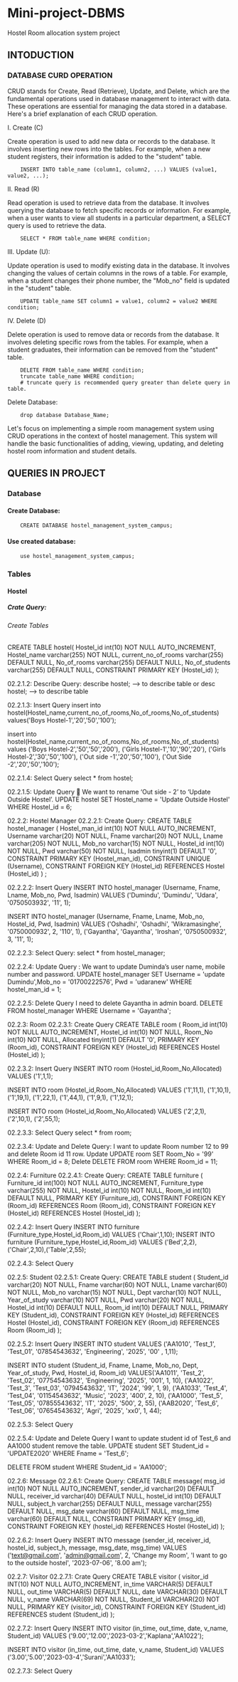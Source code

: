 # Mini-project-DBMS
Hostel Room allocation system project

## INTODUCTION 
### DATABASE CURD OPERATION 
CRUD stands for Create, Read (Retrieve), Update, and Delete, which are the fundamental operations used in database management to interact with data. These operations are essential for managing the data stored in a database. Here's a brief explanation of each CRUD operation.

I.	Create (C)

Create operation is used to add new data or records to the database. It involves inserting new rows into the tables. For example, when a new student registers, their information is added to the "student" table.

        INSERT INTO table_name (column1, column2, ...) VALUES (value1, value2, ...);

II.	Read (R)

Read operation is used to retrieve data from the database. It involves querying the database to fetch specific records or information. 
For example, when a user wants to view all students in a particular department, a SELECT query is used to retrieve the data.

        SELECT * FROM table_name WHERE condition;

III.	Update (U):

Update operation is used to modify existing data in the database. It involves changing the values of certain columns in the rows of a table. 
For example, when a student changes their phone number, the "Mob_no" field is updated in the "student" table.

        UPDATE table_name SET column1 = value1, column2 = value2 WHERE condition;

IV.	Delete (D)

Delete operation is used to remove data or records from the database. It involves deleting specific rows from the tables. 
For example, when a student graduates, their information can be removed from the "student" table.

        DELETE FROM table_name WHERE condition;
        truncate table_name WHERE condition;
        # truncate query is recommended query greater than delete query in table. 
Delete Database: 

        drop database Database_Name;
        
Let's focus on implementing a simple room management system using CRUD operations in the context of hostel management. This system will handle the basic functionalities of adding, viewing, updating, and deleting hostel room information and student details.

## QUERIES IN PROJECT
### Database
#### Create Database:

        CREATE DATABASE hostel_management_system_campus;
#### Use created database:
        use hostel_management_system_campus;

### Tables 
#### Hostel
##### Crate Query:
###### Create Tables
CREATE TABLE hostel(
    Hostel_id int(10) NOT NULL AUTO_INCREMENT,
    Hostel_name varchar(255) NOT NULL,
    current_no_of_rooms varchar(255) DEFAULT NULL,
    No_of_rooms varchar(255) DEFAULT NULL,
    No_of_students varchar(255) DEFAULT NULL,
    CONSTRAINT PRIMARY KEY (Hostel_id)
);

02.2.1.2: Describe Query: 
describe hostel; --> to describe table
or
desc hostel; --> to describe table

 

02.2.1.3: Insert Query 
insert into hostel(Hostel_name,current_no_of_rooms,No_of_rooms,No_of_students) 
values('Boys Hostel-1','20','50','100');

insert into hostel(Hostel_name,current_no_of_rooms,No_of_rooms,No_of_students) values
('Boys Hostel-2','50','50','200'),
('Girls Hostel-1','10','90','20'),
('Girls Hostel-2','30','50','100'),
('Out side -1','20','50','100'),
('Out Side -2','20','50','100');

02.2.1.4: Select Query 
select * from hostel;

 




02.2.1.5: Update Query 
	We want to rename ‘Out side - 2’ to ‘Update Outside Hostel’.
UPDATE hostel SET Hostel_name = 'Update Outside Hostel' WHERE Hostel_id = 6;

 

02.2.2: Hostel Manager
02.2.2.1: Create Query:
CREATE TABLE hostel_manager (
    Hostel_man_id int(10) NOT NULL AUTO_INCREMENT,
    Username varchar(20) NOT NULL,
    Fname varchar(20) NOT NULL,
    Lname varchar(205) NOT NULL,
    Mob_no varchar(15) NOT NULL,
    Hostel_id int(10) NOT NULL,
    Pwd varchar(50) NOT NULL,
    Isadmin tinyint(1) DEFAULT '0',
    CONSTRAINT PRIMARY KEY (Hostel_man_id),
    CONSTRAINT UNIQUE (Username),
    CONSTRAINT FOREIGN KEY (Hostel_id) REFERENCES Hostel (Hostel_id)
) ;

 
02.2.2.2: Insert Query 
INSERT INTO hostel_manager (Username, Fname, Lname, Mob_no, Pwd, Isadmin)
VALUES ('Dumindu', 'Dumindu', 'Udara', '0750503932', '11', 1);

INSERT INTO hostel_manager (Username, Fname, Lname, Mob_no, Hostel_id, Pwd, Isadmin)
VALUES ('Oshadhi', 'Oshadhi', 'Wikramasinghe', '0750000932', 2, '110', 1),
       ('Gayantha', 'Gayantha', 'Iroshan', '0750500932', 3, '11', 1);


02.2.2.3: Select Query:
select * from hostel_manager;

 
02.2.2.4: Update Query :
We want to update Duminda’s user name, mobile number and password.
UPDATE hostel_manager SET Username = 'update Dumindu',Mob_no = '01700222576', Pwd = 'udaranew' WHERE hostel_man_id = 1; 







02.2.2.5: Delete Query 
I need to delete Gayantha in admin board.
DELETE FROM hostel_manager WHERE Username = 'Gayantha';


02.2.3: Room
02.2.3.1: Create Query 
CREATE TABLE room (
    Room_id int(10) NOT NULL AUTO_INCREMENT,
    Hostel_id int(10) NOT NULL,
    Room_No int(10) NOT NULL,
    Allocated tinyint(1) DEFAULT '0',
    PRIMARY KEY (Room_id),
    CONSTRAINT FOREIGN KEY (Hostel_id) REFERENCES Hostel (Hostel_id)
);








02.2.3.2: Insert Query 
INSERT INTO room (Hostel_id,Room_No,Allocated) VALUES ('1',1,1);

INSERT INTO room (Hostel_id,Room_No,Allocated) VALUES ('1',11,1), 
('1',10,1), ('1',19,1), ('1',22,1), ('1',44,1), ('1',9,1), ('1',12,1);

INSERT INTO room (Hostel_id,Room_No,Allocated) VALUES ('2',2,1), ('2',10,1), ('2',55,1);

02.2.3.3: Select Query 
select * from room;

 
02.2.3.4: Update and Delete Query:
I want to update Room number 12 to 99 and delete Room id 11 row. 
Update 
UPDATE room SET Room_No = '99' WHERE Room_id = 8;
Delete 
DELETE FROM room WHERE Room_id = 11;

 


02.2.4: Furniture 
02.2.4.1: Create Query:
CREATE TABLE furniture (
  Furniture_id int(100) NOT NULL AUTO_INCREMENT,
      Furniture_type varchar(255) NOT NULL,
      Hostel_id int(10) NOT NULL,
      Room_id int(10) DEFAULT NULL,
      PRIMARY KEY (Furniture_id),
      CONSTRAINT FOREIGN KEY (Room_id) REFERENCES Room (Room_id),
      CONSTRAINT FOREIGN KEY (Hostel_id) REFERENCES Hostel (Hostel_id)
);

 
02.2.4.2: Insert Query 
INSERT INTO furniture (Furniture_type,Hostel_id,Room_id) VALUES ('Chair',1,10);
INSERT INTO furniture (Furniture_type,Hostel_id,Room_id) VALUES ('Bed',2,2),('Chair',2,10),('Table',2,55);

02.2.4.3: Select Query
  




02.2.5: Student
02.2.5.1: Create Query:
CREATE TABLE student (
    Student_id varchar(20) NOT NULL,
    Fname varchar(60) NOT NULL,
    Lname varchar(60) NOT NULL,
    Mob_no varchar(15) NOT NULL,
    Dept varchar(10) NOT NULL,
    Year_of_study varchar(10) NOT NULL,
    Pwd varchar(20) NOT NULL,
    Hostel_id int(10) DEFAULT NULL,
    Room_id int(10) DEFAULT NULL,
    PRIMARY KEY (Student_id),
    CONSTRAINT FOREIGN KEY (Hostel_id) REFERENCES Hostel (Hostel_id),
    CONSTRAINT FOREIGN KEY (Room_id) REFERENCES Room (Room_id)
);










02.2.5.2: Insert Query 
INSERT INTO student 
VALUES ('AA1010', 'Test_1', 'Test_01', '07854543632', 'Engineering', '2025', '00' , 1,11);

INSERT INTO student (Student_id, Fname, Lname, Mob_no, Dept, Year_of_study, Pwd, Hostel_id, Room_id)
VALUES('AA1011', 'Test_2', 'Test_02', '07754543632', 'Engineering', '2025', '001', 1, 10),
      ('AA1022', 'Test_3', 'Test_03', '0794543632', 'IT', '2024', '99', 1, 9),
      ('AA1033', 'Test_4', 'Test_04', '01154543632', 'Music', '2023', '400', 2, 10),
      ('AA1000', 'Test_5', 'Test_05', '07855543632', 'IT', '2025', '500', 2, 55),
      ('AAB2020', 'Test_6', 'Test_06', '07654543632', 'Agri', '2025', 'xx0', 1, 44);


02.2.5.3: Select Query  

02.2.5.4: Update and Delete Query 
I want to update student id of Test_6 and AA1000 student remove the table. 
UPDATE student SET Student_id = 'UPDATE2020' WHERE Fname = 'Test_6';

DELETE FROM student WHERE Student_id = 'AA1000';









02.2.6: Message
02.2.6.1: Create Query:
CREATE TABLE message(
    msg_id int(10) NOT NULL AUTO_INCREMENT,
    sender_id varchar(20) DEFAULT NULL,
    receiver_id varchar(40) DEFAULT NULL,
    hostel_id int(10) DEFAULT NULL,
    subject_h varchar(255) DEFAULT NULL,
    message varchar(255) DEFAULT NULL,
    msg_date varchar(60) DEFAULT NULL,
    msg_time varchar(60) DEFAULT NULL,
    CONSTRAINT PRIMARY KEY (msg_id),
    CONSTRAINT FOREIGN KEY (hostel_id) REFERENCES Hostel (Hostel_id)
);

 

02.2.6.2: Insert Query
INSERT INTO message (sender_id, receiver_id, hostel_id, subject_h, message, msg_date, msg_time)
VALUES ('text@gmail.com', 'admin@gmail.com', 2, 'Change my Room', 'I want to go to the outside hostel', '2023-07-06', '8.00 am');



02.2.7: Visitor 
02.2.7.1: Crate Query 
CREATE TABLE visitor (
    visitor_id INT(10) NOT NULL AUTO_INCREMENT,
    in_time VARCHAR(5) DEFAULT NULL,
    out_time VARCHAR(5) DEFAULT NULL,
    date VARCHAR(30) DEFAULT NULL,
    v_name VARCHAR(69) NOT NULL,
    Student_id VARCHAR(20) NOT NULL,
    PRIMARY KEY (visitor_id),
    CONSTRAINT FOREIGN KEY (Student_id) REFERENCES student (Student_id)
);

 

02.2.7.2: Insert Query 
INSERT INTO visitor (in_time, out_time, date, v_name, Student_id) 
VALUES ('9.00','12.00','2023-03-2','Kaplana','AA1022');

INSERT INTO visitor (in_time, out_time, date, v_name, Student_id) 
VALUES ('3.00','5.00','2023-03-4','Surani','AA1033');

02.2.7.3: Select Query 
 


